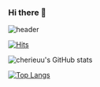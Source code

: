 ### Hi there 👋

<!--
**cherieuu/cherieuu** is a ✨ _special_ ✨ repository because its `README.md` (this file) appears on your GitHub profile.

Here are some ideas to get you started:

- 🔭 I’m currently working on ...
- 🌱 I’m currently learning ...
- 👯 I’m looking to collaborate on ...
- 🤔 I’m looking for help with ...
- 💬 Ask me about ...
- 📫 How to reach me: ...
- 😄 Pronouns: ...
- ⚡ Fun fact: ...

-->

![header](https://capsule-render.vercel.app/api?type=waving&color=auto&height=300&section=header&text=Yoo%20hwayoung&fontSize=90)

[![Hits](https://hits.seeyoufarm.com/api/count/incr/badge.svg?url=https%3A%2F%2Fgithub.com%2Fcherieuu&count_bg=%236A00B8&title_bg=%23706AAC&icon=&icon_color=%23E7E7E7&title=hits&edge_flat=false)](https://hits.seeyoufarm.com)

![cherieuu's GitHub stats](https://github-readme-stats.vercel.app/api?username=cherieuu&show_icons=true&theme=radical)

[![Top Langs](https://github-readme-stats.vercel.app/api/top-langs/?username=cherieuu&layout=compact&theme=radical)](https://github.com/cherieuu)
